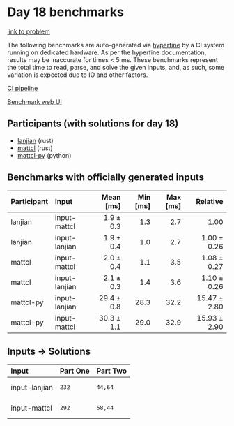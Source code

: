 # Day 18 benchmarks

[link to problem](https://adventofcode.com/2024/day/18)

The following benchmarks are auto-generated via
[hyperfine](https://github.com/sharkdp/hyperfine) by a CI system running on
dedicated hardware. As per the hyperfine documentation, results may be
inaccurate for times < 5 ms. These benchmarks represent the total time to read,
parse, and solve the given inputs, and, as such, some variation is expected due
to IO and other factors.

[CI pipeline](http://ci.papercode.net:8080/teams/main/pipelines/aoc2024)

[Benchmark web UI](https://aoc.ancalagon.black)


## Participants (with solutions for day 18)

- [lanjian](https://github.com/lanjian/aoc-2024) (rust)
- [mattcl](https://github.com/mattcl/aoc2024) (rust)
- [mattcl-py](https://github.com/mattcl/aoc2024-py) (python)


## Benchmarks with officially generated inputs

| Participant | Input | Mean [ms] | Min [ms] | Max [ms] | Relative |
|:---|:---|---:|---:|---:|---:|
| lanjian | input-mattcl | 1.9 ± 0.3 | 1.3 | 2.7 | 1.00 |
| lanjian | input-lanjian | 1.9 ± 0.4 | 1.0 | 2.7 | 1.00 ± 0.26 |
| mattcl | input-mattcl | 2.0 ± 0.4 | 1.1 | 3.5 | 1.08 ± 0.27 |
| mattcl | input-lanjian | 2.1 ± 0.3 | 1.4 | 3.6 | 1.10 ± 0.26 |
| mattcl-py | input-lanjian | 29.4 ± 0.8 | 28.3 | 32.2 | 15.47 ± 2.80 |
| mattcl-py | input-mattcl | 30.3 ± 1.1 | 29.0 | 32.9 | 15.93 ± 2.90 |


## Inputs -> Solutions

| Input | Part One | Part Two |
|:---|:---|:---|
|input-lanjian|<pre>232</pre>|<pre>44,64</pre>|
|input-mattcl|<pre>292</pre>|<pre>58,44</pre>|